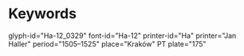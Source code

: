 # Keywords
glyph-id="Ha-12_0329"
font-id="Ha-12"
printer-id="Ha"
printer="Jan Haller"
period="1505–1525"
place="Kraków"
PT plate="175"
